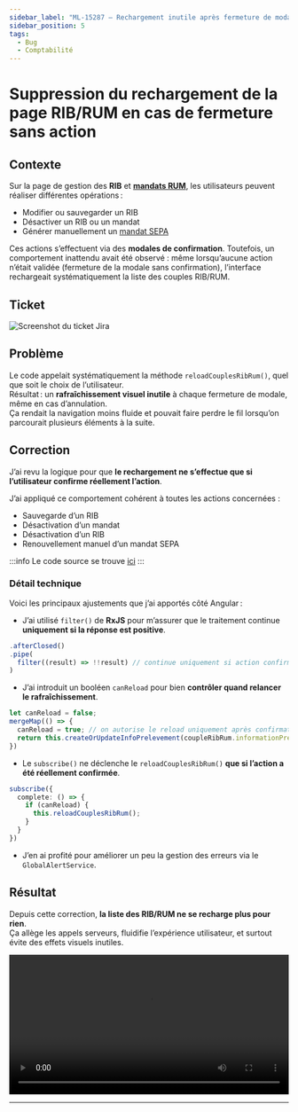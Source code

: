 ```yaml
---
sidebar_label: "ML-15287 – Rechargement inutile après fermeture de modale RIB/RUM"
sidebar_position: 5
tags:
  - Bug
  - Comptabilité
---
```


# Suppression du rechargement de la page RIB/RUM en cas de fermeture sans action

## Contexte

Sur la page de gestion des **RIB** et **[mandats RUM](../../../glossaire/Vocab_metier.md#couple-ribrum)**, les utilisateurs peuvent réaliser différentes opérations :

- Modifier ou sauvegarder un RIB
- Désactiver un RIB ou un mandat
- Générer manuellement un [mandat SEPA](../../../glossaire/Vocab_metier.md#mandat-sepa)

Ces actions s’effectuent via des **modales de confirmation**. Toutefois, un comportement inattendu avait été observé : même lorsqu’aucune action n’était validée (fermeture de la modale sans confirmation), l’interface rechargeait systématiquement la liste des couples RIB/RUM.

## Ticket

![Screenshot du ticket Jira](/img/fix/ml_15287.png)

## Problème

Le code appelait systématiquement la méthode `reloadCouplesRibRum()`, quel que soit le choix de l’utilisateur.  
Résultat : un **rafraîchissement visuel inutile** à chaque fermeture de modale, même en cas d’annulation.  
Ça rendait la navigation moins fluide et pouvait faire perdre le fil lorsqu’on parcourait plusieurs éléments à la suite.

## Correction

J’ai revu la logique pour que **le rechargement ne s’effectue que si l’utilisateur confirme réellement l’action**.

J’ai appliqué ce comportement cohérent à toutes les actions concernées :

- Sauvegarde d’un RIB
- Désactivation d’un mandat
- Désactivation d’un RIB
- Renouvellement manuel d’un mandat SEPA

:::info
Le code source se trouve [ici](../../../annexes/bout_de_code/FIX/ML-15287)
:::
### Détail technique

Voici les principaux ajustements que j’ai apportés côté Angular :

- J’ai utilisé `filter()` de **RxJS** pour m’assurer que le traitement continue **uniquement si la réponse est positive**.

```ts
.afterClosed()
.pipe(
  filter((result) => !!result) // continue uniquement si action confirmée
)
```

- J’ai introduit un booléen `canReload` pour bien **contrôler quand relancer le rafraîchissement**.

```ts
let canReload = false;
mergeMap(() => {
  canReload = true; // on autorise le reload uniquement après confirmation
  return this.createOrUpdateInfoPrelevement(coupleRibRum.informationPrelevement);
})

```

- Le `subscribe()` ne déclenche le `reloadCouplesRibRum()` **que si l’action a été réellement confirmée**.

```ts
subscribe({
  complete: () => {
    if (canReload) {
      this.reloadCouplesRibRum();
    }
  }
})
```

- J’en ai profité pour améliorer un peu la gestion des erreurs via le `GlobalAlertService`.

## Résultat

Depuis cette correction, **la liste des RIB/RUM ne se recharge plus pour rien**.  
Ça allège les appels serveurs, fluidifie l’expérience utilisateur, et surtout évite des effets visuels inutiles.  

<video controls width="100%">
  <source src="/videos/ml_15287.mp4" type="video/mp4"/>
  Votre navigateur ne supporte pas la vidéo HTML5.
</video>

---
